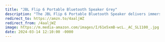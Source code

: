 ```yaml
---
title: "JBL Flip 6 Portable Bluetooth Speaker Grey"
description: "The JBL Flip 6 Portable Bluetooth Speaker delivers immersive sound with its 2-way speaker system and powerful JBL Original Pro Sound. Enjoy up to 12 hours of playtime on a single charge. Sleekly designed in grey, it offers both style and substance for on-the-go music enthusiasts. #affiliate #ad"
redirect_to: https://amzn.to/4aaljWZ
redirect_from: /4aaljWZ
image: https://m.media-amazon.com/images/I/61e5xmB-wcL._AC_SL1100_.jpg
date: 2024-03-14 12:10:00 -0000
---
```


